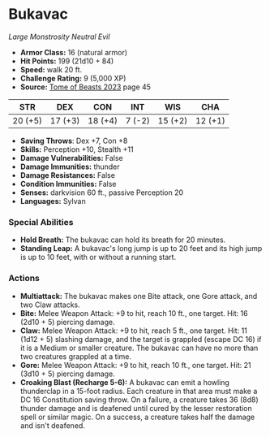 # Bukavac

*Large* *Monstrosity* *Neutral Evil*

- **Armor Class:** 16 (natural armor)
- **Hit Points:** 199 (21d10 + 84)
- **Speed:** walk 20 ft.
- **Challenge Rating:** 9 (5,000 XP)
- **Source:** [Tome of Beasts 2023](https://koboldpress.com/kpstore/product/tome-of-beasts-1-2023-edition/) page 45

| STR | DEX | CON | INT | WIS | CHA |
| --- | --- | --- | --- | --- | --- |
| 20 (+5) | 17 (+3) | 18 (+4) | 7 (-2) | 15 (+2) | 12 (+1) |

- **Saving Throws**: Dex +7, Con +8
- **Skills:** Perception +10, Stealth +11
- **Damage Vulnerabilities:** False
- **Damage Immunities:** thunder
- **Damage Resistances:** False
- **Condition Immunities:** False
- **Senses:** darkvision 60 ft., passive Perception 20
- **Languages:** Sylvan

### Special Abilities

- **Hold Breath:** The bukavac can hold its breath for 20 minutes.
- **Standing Leap:** A bukavac's long jump is up to 20 feet and its high jump is up to 10 feet, with or without a running start.

### Actions

- **Multiattack:** The bukavac makes one Bite attack, one Gore attack, and two Claw attacks.
- **Bite:** Melee Weapon Attack: +9 to hit, reach 10 ft., one target. Hit: 16 (2d10 + 5) piercing damage.
- **Claw:** Melee Weapon Attack: +9 to hit, reach 5 ft., one target. Hit: 11 (1d12 + 5) slashing damage, and the target is grappled (escape DC 16) if it is a Medium or smaller creature. The bukavac can have no more than two creatures grappled at a time.
- **Gore:** Melee Weapon Attack: +9 to hit, reach 10 ft., one target. Hit: 21 (3d10 + 5) piercing damage.
- **Croaking Blast (Recharge 5-6):** A bukavac can emit a howling thunderclap in a 15-foot radius. Each creature in that area must make a DC 16 Constitution saving throw. On a failure, a creature takes 36 (8d8) thunder damage and is deafened until cured by the lesser restoration spell or similar magic. On a success, a creature takes half the damage and isn't deafened.
